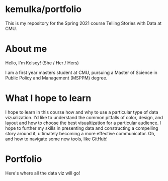 # kemulka/portfolio
This is my repository for the Spring 2021 course Telling Stories with Data at CMU. 


# About me
Hello, I'm Kelsey!
(She / Her / Hers)

I am a first year masters student at CMU, pursuing a Master of Science in Public Policy and Management (MSPPM) degree.



# What I hope to learn
I hope to learn in this course how and why to use a particular type of data vizualization. I'd like to understand the common pitfalls of color, design, and layout and how to choose the best visualtization for a particular audience. I hope to further my skills in presenting data and constructing a compelling story around it, ultimately becoming a more effective communicator. Oh, and how to navigate some new tools, like GitHub!


# Portfolio
Here's where all the data viz will go! 
